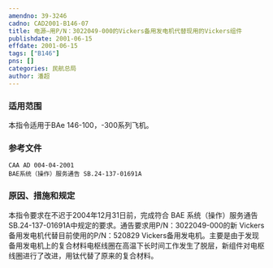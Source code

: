 ```yaml
---
amendno: 39-3246  
cadno: CAD2001-B146-07  
title: 电源—用P/N：3022049-000的Vickers备用发电机代替现用的Vickers组件  
publishdate: 2001-06-15  
effdate: 2001-06-15  
tags: ["B146"]  
pns: []  
categories: 民航总局  
author: 潘超  
---
```

  
### 适用范围  
本指令适用于BAe 146-100，-300系列飞机。  
  
<!--more-->  
### 参考文件  
    CAA AD 004-04-2001  
    BAE系统（操作）服务通告 SB.24-137-01691A  
  
### 原因、措施和规定  
本指令要求在不迟于2004年12月31日前，完成符合 BAE 系统（操作）服务通告SB.24-137-01691A中规定的要求。通告要求用P/N：3022049-000的新 Vickers 备用发电机代替目前使用的P/N：520829 Vickers备用发电机。主要是由于发现备用发电机上的复合材料电枢线圈在高温下长时间工作发生了脱层，新组件对电枢线圈进行了改进，用钛代替了原来的复合材料。  
